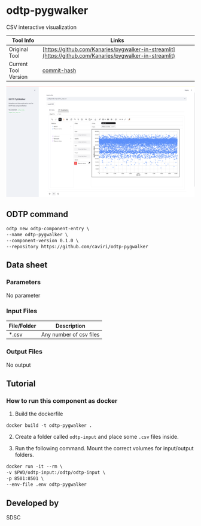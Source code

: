 # odtp-pygwalker

CSV interactive visualization

| Tool Info | Links |
| --- | --- |
| Original Tool | [https://github.com/Kanaries/pygwalker-in-streamlit](https://github.com/Kanaries/pygwalker-in-streamlit) |
| Current Tool Version  | [commit-hash](link-to-commit-hash) |


![](./assets/Interface.png)


## ODTP command 

```
odtp new odtp-component-entry \
--name odtp-pygwalker \
--component-version 0.1.0 \
--repository https://github.com/caviri/odtp-pygwalker
``` 

## Data sheet

### Parameters

No parameter

### Input Files

| File/Folder | Description |
| --- | --- | 
| *.csv | Any number of csv files |

### Output Files

No output

## Tutorial

### How to run this component as docker

1. Build the dockerfile 

```
docker build -t odtp-pygwalker .
```

2. Create a folder called `odtp-input` and place some `.csv` files inside.

3. Run the following command. Mount the correct volumes for input/output folders. 

```
docker run -it --rm \
-v $PWD/odtp-input:/odtp/odtp-input \
-p 8501:8501 \
--env-file .env odtp-pygwalker
```


## Developed by

SDSC
